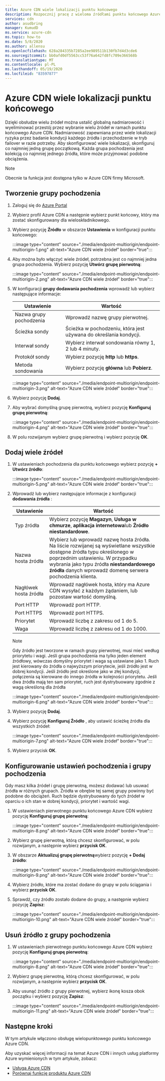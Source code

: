 ```yaml
---
title: Azure CDN wiele lokalizacji punktu końcowego
description: Rozpocznij pracę z wieloma źródłami punktu końcowego Azure CDN.
services: cdn
author: asudbring
manager: KumudD
ms.service: azure-cdn
ms.topic: how-to
ms.date: 5/8/2020
ms.author: allensu
ms.openlocfilehash: 628a284335b7285a2ee989511b130fb7d4d3cde6
ms.sourcegitcommit: bb0afd0df5563cc53f76a642fd8fc709e366568b
ms.translationtype: MT
ms.contentlocale: pl-PL
ms.lasthandoff: 05/19/2020
ms.locfileid: "83597877"
---
```

# <a name="azure-cdn-endpoint-multi-origin"></a>Azure CDN wiele lokalizacji punktu końcowego

Dzięki obsłudze wielu źródeł można ustalić globalną nadmiarowość i wyeliminować przestój przez wybranie wielu źródeł w ramach punktu końcowego Azure CDN. Nadmiarowość zapewniana przez wiele lokalizacji ryzyka przez badanie kondycji każdego źródła i przechodzenie w tryb failover w razie potrzeby. Aby skonfigurować wiele lokalizacji, skonfiguruj co najmniej jedną grupę początkową. Każda grupa pochodzenia jest kolekcją co najmniej jednego źródła, które może przyjmować podobne obciążenia.

> [!NOTE]
> Obecnie ta funkcja jest dostępna tylko w Azure CDN firmy Microsoft. 

## <a name="create-the-origin-group"></a>Tworzenie grupy pochodzenia

1. Zaloguj się do [Azure Portal](https://portal.azure.com)

2. Wybierz profil Azure CDN a następnie wybierz punkt końcowy, który ma zostać skonfigurowany dla wieloskładnikowego.

3. Wybierz pozycję **Źródło** w obszarze **Ustawienia** w konfiguracji punktu końcowego:

    :::image type="content" source="./media/endpoint-multiorigin/endpoint-multiorigin-1.png" alt-text="Azure CDN wiele źródeł" border="true":::

4. Aby można było włączyć wiele źródeł, potrzebna jest co najmniej jedna grupa pochodzenia. Wybierz pozycję **Utwórz grupę pierwotną**:

    :::image type="content" source="./media/endpoint-multiorigin/endpoint-multiorigin-2.png" alt-text="Azure CDN wiele źródeł" border="true":::

5. W konfiguracji **grupy dodawania pochodzenia** wprowadź lub wybierz następujące informacje:

   | Ustawienie           | Wartość                                                                 |
   |-------------------|-----------------------------------------------------------------------|
   | Nazwa grupy pochodzenia | Wprowadź nazwę grupy pierwotnej.                                   |
   | Ścieżka sondy        | Ścieżka w pochodzeniu, która jest używana do określania kondycji. |
   | Interwał sondy    | Wybierz interwał sondowania równy 1, 2 lub 4 minuty.                        |
   | Protokół sondy    | Wybierz pozycję **http** lub **https**.                                         |
   | Metoda sondowania      | Wybierz pozycję **główna** lub **Pobierz**.                                           |
    
   :::image type="content" source="./media/endpoint-multiorigin/endpoint-multiorigin-3.png" alt-text="Azure CDN wiele źródeł" border="true":::

6. Wybierz pozycję **Dodaj**.

7. Aby wybrać domyślną grupę pierwotną, wybierz pozycję **Konfiguruj grupę pierwotną**:

    :::image type="content" source="./media/endpoint-multiorigin/endpoint-multiorigin-4.png" alt-text="Azure CDN wiele źródeł" border="true":::

8. W polu rozwijanym wybierz grupę pierwotną i wybierz pozycję **OK**.

## <a name="add-multiple-origins"></a>Dodaj wiele źródeł

1. W ustawieniach pochodzenia dla punktu końcowego wybierz pozycję **+ Utwórz źródło**:

    :::image type="content" source="./media/endpoint-multiorigin/endpoint-multiorigin-5.png" alt-text="Azure CDN wiele źródeł" border="true":::

2. Wprowadź lub wybierz następujące informacje z konfiguracji **dodawania źródła** :

   | Ustawienie           | Wartość                                                                 |
   |-------------------|-----------------------------------------------------------------------|
   | Typ źródła | Wybierz pozycję **Magazyn**, **Usługa w chmurze**, **aplikacja internetowa**lub **Źródło niestandardowe**.                                   |
   | Nazwa hosta źródła        | Wybierz lub wprowadź nazwę hosta źródła.  Na liście rozwijanej są wyświetlane wszystkie dostępne źródła typu określonego w poprzednim ustawieniu. W przypadku wybrania jako typu źródła **niestandardowego źródła** danych wprowadź domenę serwera pochodzenia klienta. |
   | Nagłówek hosta źródła    | Wprowadź nagłówek hosta, który ma Azure CDN wysyłać z każdym żądaniem, lub pozostaw wartość domyślną.                        |
   | Port HTTP   | Wprowadź port HTTP.                                         |
   | Port HTTPS     | Wprowadź port HTTPS.                                           |
   | Priorytet    | Wprowadź liczbę z zakresu od 1 do 5.       |
   | Waga      | Wprowadź liczbę z zakresu od 1 do 1000.   |

    > [!NOTE]
    > Gdy źródło jest tworzone w ramach grupy pierwotnej, musi mieć według priorytetu i wagi. Jeśli grupa pochodzenia ma tylko jeden element źródłowy, wówczas domyślny priorytet i waga są ustawiane jako 1. Ruch jest kierowany do źródła o najwyższym priorytecie, jeśli źródło jest w dobrej kondycji. Jeśli źródło jest określone jako w złej kondycji, połączenia są kierowane do innego źródła w kolejności priorytetu. Jeśli dwa źródła mają ten sam priorytet, ruch jest dystrybuowany zgodnie z wagą określoną dla źródła 

    :::image type="content" source="./media/endpoint-multiorigin/endpoint-multiorigin-6.png" alt-text="Azure CDN wiele źródeł" border="true":::

3. Wybierz pozycję **Dodaj**.

4. Wybierz pozycję **Konfiguruj Źródło** , aby ustawić ścieżkę źródła dla wszystkich źródeł:

    :::image type="content" source="./media/endpoint-multiorigin/endpoint-multiorigin-7.png" alt-text="Azure CDN wiele źródeł" border="true":::

5. Wybierz przycisk **OK**.

## <a name="configure-origins-and-origin-group-settings"></a>Konfigurowanie ustawień pochodzenia i grupy pochodzenia

Gdy masz kilka źródeł i grupę pierwotną, możesz dodawać lub usuwać źródła w różnych grupach. Źródła w obrębie tej samej grupy powinny być podobne do obciążeń. Ruch będzie dystrybuowany do tych źródeł w oparciu o ich stan w dobrej kondycji, priorytet i wartość wagi. 

1. W ustawieniach pierwotnego punktu końcowego Azure CDN wybierz pozycję **Konfiguruj grupę pierwotną**:

    :::image type="content" source="./media/endpoint-multiorigin/endpoint-multiorigin-8.png" alt-text="Azure CDN wiele źródeł" border="true":::

2. Wybierz grupę pierwotną, którą chcesz skonfigurować, w polu rozwijanym, a następnie wybierz **przycisk OK**.

3. W obszarze **Aktualizuj grupę pierwotną**wybierz pozycję **+ Dodaj źródło**:

    :::image type="content" source="./media/endpoint-multiorigin/endpoint-multiorigin-9.png" alt-text="Azure CDN wiele źródeł" border="true":::

4. Wybierz źródło, które ma zostać dodane do grupy w polu ściągania i wybierz **przycisk OK**.

5. Sprawdź, czy źródło zostało dodane do grupy, a następnie wybierz pozycję **Zapisz**:

    :::image type="content" source="./media/endpoint-multiorigin/endpoint-multiorigin-10.png" alt-text="Azure CDN wiele źródeł" border="true":::

## <a name="remove-origin-from-origin-group"></a>Usuń źródło z grupy pochodzenia

1. W ustawieniach pierwotnego punktu końcowego Azure CDN wybierz pozycję **Konfiguruj grupę pierwotną**:

    :::image type="content" source="./media/endpoint-multiorigin/endpoint-multiorigin-8.png" alt-text="Azure CDN wiele źródeł" border="true":::

2. Wybierz grupę pierwotną, którą chcesz skonfigurować, w polu rozwijanym, a następnie wybierz **przycisk OK**.

3. Aby usunąć źródło z grupy pierwotnej, wybierz ikonę kosza obok początku i wybierz pozycję **Zapisz**:

    :::image type="content" source="./media/endpoint-multiorigin/endpoint-multiorigin-11.png" alt-text="Azure CDN wiele źródeł" border="true":::

## <a name="next-steps"></a>Następne kroki
W tym artykule włączono obsługę wielopunktowego punktu końcowego Azure CDN.

Aby uzyskać więcej informacji na temat Azure CDN i innych usług platformy Azure wymienionych w tym artykule, zobacz:

* [Usługa Azure CDN](./cdn-overview.md)
* [Porównaj funkcję produktu Azure CDN](./cdn-features.md)
